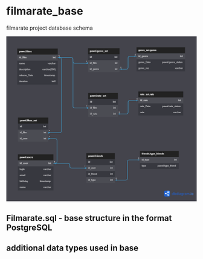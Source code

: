 # filmarate_base
filmarate project database schema

<picture>
  <source media="(prefers-color-scheme: dark)" srcset="https://github.com/Pawel070/filmarate_base/blob/26338744065d38f187ae6c1ff92725aeaa349933/Filmarate_dark.png">
  <source media="(prefers-color-scheme: light)" srcset="https://github.com/Pawel070/filmarate_base/blob/67fe623dd959771fccace54e922b89ebb0d31ee4/Filmarate_light.png">
  <img alt="Filmarate project database schema" src="https://github.com/Pawel070/filmarate_base/blob/eb937f2ce7e967a10b9c7db34a2471fed5c6edfb/Filmarate.png">
</picture>

## Filmarate.sql - base structure in the format PostgreSQL
## additional data types used in base

<!-- Enum pawel.genre_status {               -->
<!-- COMEDY                                  -->
<!-- DRAMA                                   -->
<!-- CARTOON                                 -->
<!-- TRILLER                                 -->
<!-- DOCUMENTARY                             -->
<!-- HITMAN                                  -->
<!-- }                                       -->

<!-- Enum pawel.rate_status {                -->
<!-- G                                       -->
<!-- PG                                      -->
<!-- PG14                                    -->
<!-- R                                       -->
<!-- NC17                                    -->
<!-- }                                       -->

<!-- Enum ecommerce.products_status {        -->
<!-- out_of_stock                            -->
<!-- in_stock                                -->
<!-- running_low [note: "less than 20"]      -->
<!-- }                                       -->
